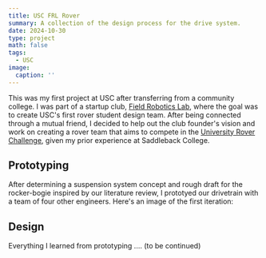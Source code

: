 ```yaml
---
title: USC FRL Rover
summary: A collection of the design process for the drive system.
date: 2024-10-30
type: project
math: false
tags:
  - USC
image:
  caption: ''
---
```


This was my first project at USC after transferring from a community college. I was part of a startup club, [Field Robotics Lab](https://www.linkedin.com/company/field-robotics-lab/), where the goal was to create USC's first rover student design team. After being connected through a mutual friend, I decided to help out the club founder's vision and work on creating a rover team that aims to compete in the [University Rover Challenge](https://urc.marssociety.org/), given my prior experience at Saddleback College.


## Prototyping
After determining a suspension system concept and rough draft for the rocker-bogie inspired by our literature review, I prototyed our drivetrain with a team of four other engineers. Here's an image of the first iteration:


## Design
Everything I learned from prototyping .... (to be continued)